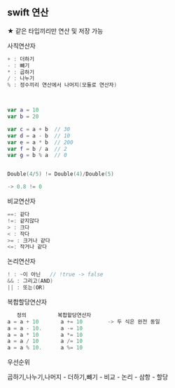 ## swift 연산

★ 같은 타입끼리만 연산 및 저장 가능



사칙연산자

```swift
+ : 더하기
- : 뺴기
* : 곱하기
/ : 나누기
% : 정수끼리 연산에서 나머지(모듈로 연산자)



var a = 10
var b = 20

var c = a + b  // 30
var d = a - b  // 10
var e = a * b  // 200
var f = b / a  // 2
var g = b % a  // 0


Double(4/5) != Double(4)/Double(5) 

-> 0.8 != 0

```

비교연산자

```swift
==: 같다
!=: 같지않다
> : 크다
< : 작다
>= : 크거나 같다
<=: 작거나 같다

```

논리연산자

```swift
! : ~이 아닌   // !true -> false
&& : 그리고(AND)
|| : 또는(OR)
```

복합할당연산자

```swift
   정의          복합할당연산자
a = a + 10       a += 10        -> 두 식은 완전 동일
a = a - 10.      a -= 10
a = a * 10       a *= 10
a = a / 10       a /= 10
a = a % 10.      a %= 10
```



우선순위

곱하기,나누기,나머지 - 더하기,뺴기 - 비교 - 논리 - 삼항 - 할당